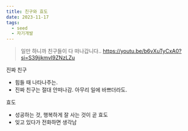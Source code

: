 ```yaml
---
title: 친구와 효도
date: 2023-11-17
tags:
  - seed
  - 자기개발
---
```

> 일만 하니까 친구들이 다 떠나갑니다..
> https://youtu.be/b6vXuTyCxA0?si=S39jjkmvI9ZNzLZu

진짜 친구
- 힘들 때 나타나주는.
- 진짜 친구는 절대 안떠나감. 아무리 일에 바쁘더라도.

효도
- 성공하는 것, 행복하게 잘 사는 것이 곧 효도
- 잊고 있다가 전화하면 생각남
